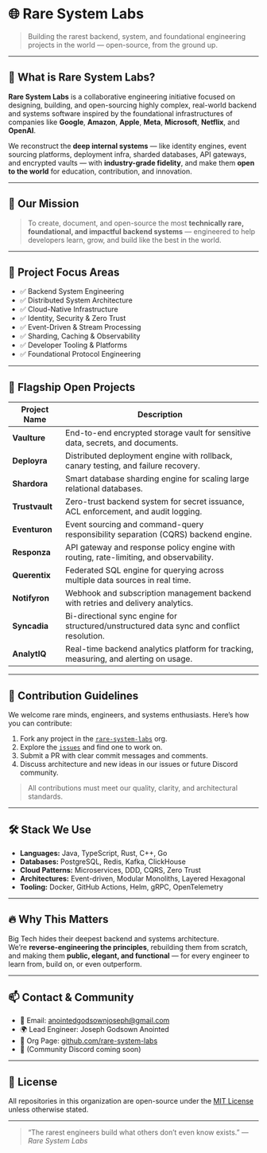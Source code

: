 # 🌐 Rare System Labs

> Building the rarest backend, system, and foundational engineering projects in the world — open-source, from the ground up.

---

## 🧠 What is Rare System Labs?

**Rare System Labs** is a collaborative engineering initiative focused on designing, building, and open-sourcing highly complex, real-world backend and systems software inspired by the foundational infrastructures of companies like **Google**, **Amazon**, **Apple**, **Meta**, **Microsoft**, **Netflix**, and **OpenAI**.

We reconstruct the **deep internal systems** — like identity engines, event sourcing platforms, deployment infra, sharded databases, API gateways, and encrypted vaults — with **industry-grade fidelity**, and make them **open to the world** for education, contribution, and innovation.

---

## 🚀 Our Mission

> To create, document, and open-source the most **technically rare, foundational, and impactful backend systems** — engineered to help developers learn, grow, and build like the best in the world.

---

## 🔧 Project Focus Areas

- ✅ Backend System Engineering  
- ✅ Distributed System Architecture  
- ✅ Cloud-Native Infrastructure  
- ✅ Identity, Security & Zero Trust  
- ✅ Event-Driven & Stream Processing  
- ✅ Sharding, Caching & Observability  
- ✅ Developer Tooling & Platforms  
- ✅ Foundational Protocol Engineering  

---

## 🧪 Flagship Open Projects

| Project Name | Description |
|--------------|-------------|
| **Vaulture** | End-to-end encrypted storage vault for sensitive data, secrets, and documents. |
| **Deployra** | Distributed deployment engine with rollback, canary testing, and failure recovery. |
| **Shardora** | Smart database sharding engine for scaling large relational databases. |
| **Trustvault** | Zero-trust backend system for secret issuance, ACL enforcement, and audit logging. |
| **Eventuron** | Event sourcing and command-query responsibility separation (CQRS) backend engine. |
| **Responza** | API gateway and response policy engine with routing, rate-limiting, and observability. |
| **Querentix** | Federated SQL engine for querying across multiple data sources in real time. |
| **Notifyron** | Webhook and subscription management backend with retries and delivery analytics. |
| **Syncadia** | Bi-directional sync engine for structured/unstructured data sync and conflict resolution. |
| **AnalytIQ** | Real-time backend analytics platform for tracking, measuring, and alerting on usage. |

---

## 🤝 Contribution Guidelines

We welcome rare minds, engineers, and systems enthusiasts. Here’s how you can contribute:

1. Fork any project in the [`rare-system-labs`](https://github.com/rare-system-labs) org.
2. Explore the [`issues`](https://github.com/rare-system-labs) and find one to work on.
3. Submit a PR with clear commit messages and comments.
4. Discuss architecture and new ideas in our issues or future Discord community.

> All contributions must meet our quality, clarity, and architectural standards.

---

## 🛠️ Stack We Use

- **Languages:** Java, TypeScript, Rust, C++, Go
- **Databases:** PostgreSQL, Redis, Kafka, ClickHouse
- **Cloud Patterns:** Microservices, DDD, CQRS, Zero Trust
- **Architectures:** Event-driven, Modular Monoliths, Layered Hexagonal
- **Tooling:** Docker, GitHub Actions, Helm, gRPC, OpenTelemetry

---

## 🔥 Why This Matters

Big Tech hides their deepest backend and systems architecture.  
We’re **reverse-engineering the principles**, rebuilding them from scratch, and making them **public, elegant, and functional** — for every engineer to learn from, build on, or even outperform.

---

## 📫 Contact & Community

- 📧 Email: [anointedgodsownjoseph@gmail.com](mailto:anointedgodsownjoseph@gmail.com)
- 🌍 Lead Engineer: Joseph Godsown Anointed
- 💼 Org Page: [github.com/rare-system-labs](https://github.com/rare-system-labs)
- 💬 (Community Discord coming soon)

---

## 📜 License

All repositories in this organization are open-source under the [MIT License](LICENSE) unless otherwise stated.

---

> “The rarest engineers build what others don’t even know exists.” — *Rare System Labs*

